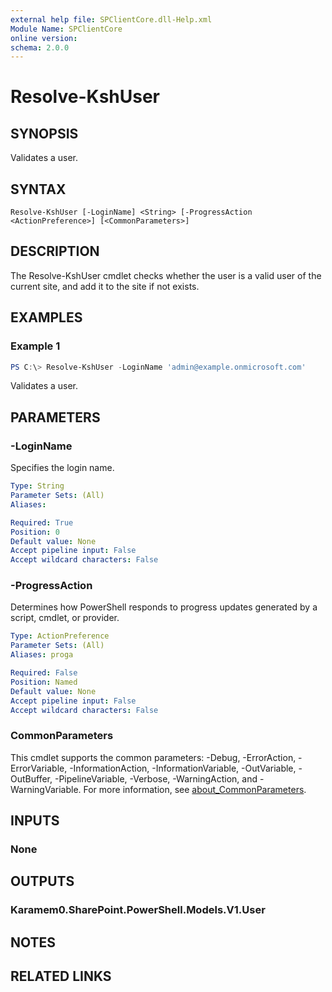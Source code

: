 ```yaml
---
external help file: SPClientCore.dll-Help.xml
Module Name: SPClientCore
online version:
schema: 2.0.0
---
```


# Resolve-KshUser

## SYNOPSIS
Validates a user.

## SYNTAX

```
Resolve-KshUser [-LoginName] <String> [-ProgressAction <ActionPreference>] [<CommonParameters>]
```

## DESCRIPTION
The Resolve-KshUser cmdlet checks whether the user is a valid user of the current site, and add it to the site if not exists.

## EXAMPLES

### Example 1
```powershell
PS C:\> Resolve-KshUser -LoginName 'admin@example.onmicrosoft.com'
```

Validates a user.

## PARAMETERS

### -LoginName
Specifies the login name.

```yaml
Type: String
Parameter Sets: (All)
Aliases:

Required: True
Position: 0
Default value: None
Accept pipeline input: False
Accept wildcard characters: False
```

### -ProgressAction
Determines how PowerShell responds to progress updates generated by a script, cmdlet, or provider.

```yaml
Type: ActionPreference
Parameter Sets: (All)
Aliases: proga

Required: False
Position: Named
Default value: None
Accept pipeline input: False
Accept wildcard characters: False
```

### CommonParameters
This cmdlet supports the common parameters: -Debug, -ErrorAction, -ErrorVariable, -InformationAction, -InformationVariable, -OutVariable, -OutBuffer, -PipelineVariable, -Verbose, -WarningAction, and -WarningVariable. For more information, see [about_CommonParameters](http://go.microsoft.com/fwlink/?LinkID=113216).

## INPUTS

### None

## OUTPUTS

### Karamem0.SharePoint.PowerShell.Models.V1.User

## NOTES

## RELATED LINKS

